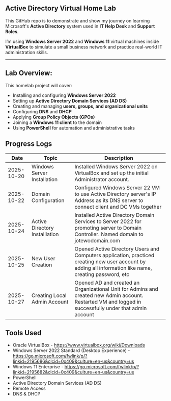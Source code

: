 ## Active Directory Virtual Home Lab
This GitHub repo is to demonstrate and show my journey on learning Microsoft's **Active Directory** system used in **IT Help Desk** and **Support Roles**.  

I’m using **Windows Server 2022** and **Windows 11** virtual machines inside **VirtualBox** to simulate a small business network and practice real-world IT administration skills.

---

## Lab Overview:

This homelab project will cover:
  - Installing and configuring **Windows Server 2022**
  - Setting up **Active Directory Domain Services (AD DS)**
  - Creating and managing **users, groups, and organizational units**
  - Configuring **DNS** and **DHCP**
  - Applying **Group Policy Objects (GPOs)**
  - Joining a **Windows 11 client** to the domain
  - Using **PowerShell** for automation and administrative tasks

## Progress Logs

| Date | Topic | Description |
|------|--------|-------------|
| 2025-10-20 | Windows Server Installation | Installed Windows Server 2022 on VirtualBox and set up the initial Administrator account. |
| 2025-10-22  | Domain Configuration | Configured Windows Server 22 VM to use Active Directory server's IP Address as its DNS server to connect client and DC VMs together |
| 2025-10-24 | Active Directory Installiation | Installed Active Directory Domain Services to Server 2022 for promoting server to Domain Controller. Named domain to jotewodomain.com |
| 2025-10-25 | New User Creation | Opened Active Directory Users and Computers application, practiced creating new user account by adding all information like name, creating password, etc |
| 2025-10-27 | Creating Local Admin Account | Opened AD and created an Organizational Unit for Admins and created new Admin account. Restarted VM and logged in successfully under that admin account |

## Tools Used
- Oracle VirtualBox - https://www.virtualbox.org/wiki/Downloads
- Windows Server 2022 Standard (Desktop Experience) - https://go.microsoft.com/fwlink/p/?linkid=2195686&clcid=0x409&culture=en-us&country=us
- Windows 11 Enterprise - https://go.microsoft.com/fwlink/p/?linkid=2195682&clcid=0x409&culture=en-us&country=us
- PowerShell
- Active Directory Domain Services (AD DS)
- Remote Access
- DNS & DHCP
